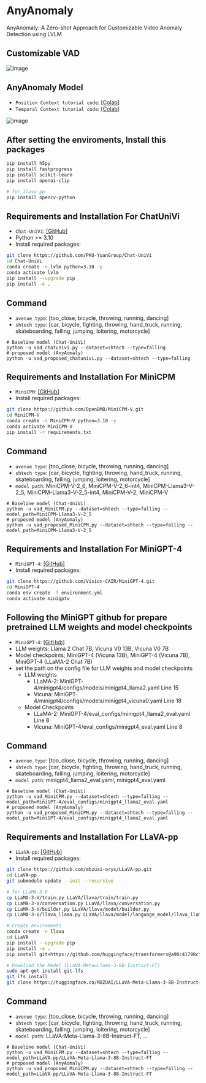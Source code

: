 # AnyAnomaly
AnyAnomaly: A Zero-shot Approach for Customizable Video Anomaly Detection using LVLM
  
## Customizable VAD
![image](https://github.com/user-attachments/assets/12201aec-c562-4884-941d-591318ef5da2)

## AnyAnomaly Model
- ```Position Context tutorial code```: [[Colab]](https://colab.research.google.com/drive/1_BRBkodZeIJLbGqs5r4AO76QqZBeQ5WP)    
- ```Temporal Context tutorial code```: [[Colab]](https://colab.research.google.com/drive/1Am4d2yMRypMnmvrb11QWco70at9paEb9#scrollTo=3QGYNpk90Vvq)
  
![image](https://github.com/user-attachments/assets/f621d667-6079-41ce-8401-3441b9d4b8da)

## After setting the enviroments, Install this packages
```bash
pip install h5py
pip install fastprogress
pip install scikit-learn
pip install openai-clip

# for llava-pp
pip install opencv-python
```

## Requirements and Installation For ChatUniVi
- ```Chat-UniVi```: [[GitHub]](https://github.com/PKU-YuanGroup/Chat-UniVi)
- Python >= 3.10
- Install required packages:
```bash
git clone https://github.com/PKU-YuanGroup/Chat-UniVi
cd Chat-UniVi
conda create -n lvlm python=3.10 -y
conda activate lvlm
pip install --upgrade pip
pip install -e .
```

## Command
- ```avenue type```: [too_close, bicycle, throwing, running, dancing]
- ```shtech type```: [car, bicycle, fighting, throwing, hand_truck, running, skateboarding, falling, jumping, loitering, motorcycle]
```Shell
# Baseline model (Chat-UniVi)
python -u vad_chatunivi.py --dataset=shtech --type=falling
# proposed model (AnyAomaly)
python -u vad_proposed_chatunivi.py --dataset=shtech --type=falling 
```

## Requirements and Installation For MiniCPM
- ```MiniCPM```: [[GitHub]](https://github.com/OpenBMB/MiniCPM-V.git)
- Install required packages:
```bash
git clone https://github.com/OpenBMB/MiniCPM-V.git
cd MiniCPM-V
conda create -n MiniCPM-V python=3.10 -y
conda activate MiniCPM-V
pip install -r requirements.txt
```

## Command
- ```avenue type```: [too_close, bicycle, throwing, running, dancing]
- ```shtech type```: [car, bicycle, fighting, throwing, hand_truck, running, skateboarding, falling, jumping, loitering, motorcycle]
- ```model path```: MiniCPM-V-2_6, MiniCPM-V-2_6-int4, MiniCPM-Llama3-V-2_5, MiniCPM-Llama3-V-2_5-int4, MiniCPM-V-2, MiniCPM-V
```Shell
# Baseline model (Chat-UniVi)
python -u vad_MiniCPM.py --dataset=shtech --type=falling --model_path=MiniCPM-Llama3-V-2_5
# proposed model (AnyAomaly)
python -u vad_proposed_MiniCPM.py --dataset=shtech --type=falling --model_path=MiniCPM-Llama3-V-2_5
```


## Requirements and Installation For MiniGPT-4
- ```MiniGPT-4```: [[GitHub]](https://github.com/Vision-CAIR/MiniGPT-4.git)
- Install required packages:
```bash
git clone https://github.com/Vision-CAIR/MiniGPT-4.git
cd MiniGPT-4
conda env create -f environment.yml
conda activate minigptv
```

## Following the MiniGPT github for prepare pretrained LLM weights and model checkpoints
- ```MiniGPT-4```: [[GitHub]](https://github.com/Vision-CAIR/MiniGPT-4.git)
- LLM weights: Llama 2 Chat 7B, Vicuna V0 13B, Vicuna V0 7B
- Model checkpoints; MiniGPT-4 (Vicuna 13B), MiniGPT-4 (Vicuna 7B), MiniGPT-4 (LLaMA-2 Chat 7B)
- set the path on the config file for LLM weights and model checkpoints
    - LLM weights
        - LLaMA-2: MiniGPT-4/minigpt4/configs/models/minigpt4_llama2.yaml Line 15
        - Vicuna: MiniGPT-4/minigpt4/configs/models/minigpt4_vicuna0.yaml Line 18
    - Model Checkpoints
        - LLaMA-2: MiniGPT-4/eval_configs/minigpt4_llama2_eval.yaml Line 8
        - Vicuna: MiniGPT-4/eval_configs/minigpt4_eval.yaml Line 8

## Command
- ```avenue type```: [too_close, bicycle, throwing, running, dancing]
- ```shtech type```: [car, bicycle, fighting, throwing, hand_truck, running, skateboarding, falling, jumping, loitering, motorcycle]
- ```model path```: minigpt4_llama2_eval.yaml, minigpt4_eval.yaml
```Shell
# Baseline model (Chat-UniVi)
python -u vad_MiniCPM.py --dataset=shtech --type=falling --model_path=MiniGPT-4/eval_configs/minigpt4_llama2_eval.yaml
# proposed model (AnyAomaly)
python -u vad_proposed_MiniCPM.py --dataset=shtech --type=falling --model_path=MiniGPT-4/eval_configs/minigpt4_llama2_eval.yaml
```


## Requirements and Installation For LLaVA-pp
- ```LLaVA-pp```: [[GitHub]](https://github.com/mbzuai-oryx/LLaVA-pp)
- Install required packages:
```bash
git clone https://github.com/mbzuai-oryx/LLaVA-pp.git
cd LLaVA-pp
git submodule update --init --recursive

# for LLaMA-3-V
cp LLaMA-3-V/train.py LLaVA/llava/train/train.py
cp LLaMA-3-V/conversation.py LLaVA/llava/conversation.py
cp LLaMA-3-V/builder.py LLaVA/llava/model/builder.py
cp LLaMA-3-V/llava_llama.py LLaVA/llava/model/language_model/llava_llama.py

# Create enviroments
conda create -n llava
cd LLaVA
pip install --upgrade pip
pip install -e .
pip install git+https://github.com/huggingface/transformers@a98c41798cf6ed99e1ff17e3792d6e06a2ff2ff3

# Download the Model (LLaVA-Meta=Llama-3-8B-Instruct-FT)
sudo apt-get install git-lfs
git lfs install
git clone https://huggingface.co/MBZUAI/LLaVA-Meta-Llama-3-8B-Instruct-FT
```

## Command
- ```avenue type```: [too_close, bicycle, throwing, running, dancing]
- ```shtech type```: [car, bicycle, fighting, throwing, hand_truck, running, skateboarding, falling, jumping, loitering, motorcycle]
- ```model path```: LLaVA-Meta-Llama-3-8B-Instruct-FT, ...
```Shell
# Baseline model (Chat-UniVi)
python -u vad_MiniCPM.py --dataset=shtech --type=falling --model_path=LLaVA-pp/LLaVA-Meta-Llama-3-8B-Instruct-FT
# proposed model (AnyAomaly)
python -u vad_proposed_MiniCPM.py --dataset=shtech --type=falling --model_path=LLaVA-pp/LLaVA-Meta-Llama-3-8B-Instruct-FT
```